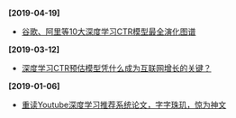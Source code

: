 
**[2019-04-19]**

+ [谷歌、阿里等10大深度学习CTR模型最全演化图谱](mp-20190419-ggald10d)

**[2019-03-12]**

+ [深度学习CTR预估模型凭什么成为互联网增长的关键？](mp-20190312-sdxxctry)

**[2019-01-06]**

+ [重读Youtube深度学习推荐系统论文，字字珠玑，惊为神文](mp-20190106-cdyoutube)
